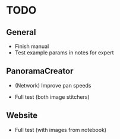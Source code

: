 # TODO

## General
- Finish manual
- Test example params in notes for expert

## PanoramaCreator
- (Network) Improve pan speeds

- Full test (both image stitchers)

## Website
- Full test (with images from notebook)
